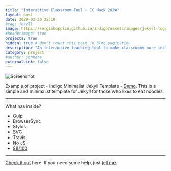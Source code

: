 ```yaml
---
title: "Interactive Classroom Tool - IC Hack 2020"
layout: post
date: 2020-02-20 22:10
#tag: jekyll
image: https://sergiokopplin.github.io/indigo/assets/images/jekyll-logo-light-solid.png
#headerImage: true
projects: true
hidden: true # don't count this post in blog pagination
description: "An interactive teaching tool to make classrooms more inclusive."
category: project
#author: johndoe
externalLink: false
---
```


![Screenshot](https://raw.githubusercontent.com/sergiokopplin/indigo/gh-pages/assets/screen-shot.png)

Example of project - Indigo Minimalist Jekyll Template - [Demo](https://sergiokopplin.github.io/indigo/). This is a simple and minimalist template for Jekyll for those who likes to eat noodles.

---

What has inside?

- Gulp
- BrowserSync
- Stylus
- SVG
- Travis
- No JS
- [98/100](https://developers.google.com/speed/pagespeed/insights/?url=http%3A%2F%2Fsergiokopplin.github.io%2Findigo%2F)

---

[Check it out](https://sergiokopplin.github.io/indigo/) here.
If you need some help, just [tell me](https://github.com/sergiokopplin/indigo/issues).
